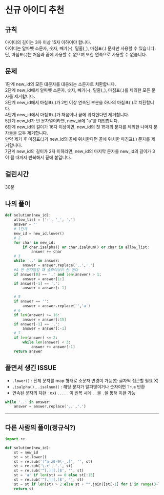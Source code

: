 # 신규 아이디 추천
## 규칙
아이디의 길이는 3자 이상 15자 이하여야 합니다.  
아이디는 알파벳 소문자, 숫자, 빼기(-), 밑줄(_), 마침표(.) 문자만 사용할 수 있습니다.  
단, 마침표(.)는 처음과 끝에 사용할 수 없으며 또한 연속으로 사용할 수 없습니다.
## 문제
1단계 new_id의 모든 대문자를 대응되는 소문자로 치환합니다.  
2단계 new_id에서 알파벳 소문자, 숫자, 빼기(-), 밑줄(_), 마침표(.)를 제외한 모든 문자를 제거합니다.  
3단계 new_id에서 마침표(.)가 2번 이상 연속된 부분을 하나의 마침표(.)로 치환합니다.  
4단계 new_id에서 마침표(.)가 처음이나 끝에 위치한다면 제거합니다.  
5단계 new_id가 빈 문자열이라면, new_id에 "a"를 대입합니다.  
6단계 new_id의 길이가 16자 이상이면, new_id의 첫 15개의 문자를 제외한 나머지 문자들을 모두 제거합니다.  
     만약 제거 후 마침표(.)가 new_id의 끝에 위치한다면 끝에 위치한 마침표(.) 문자를 제거합니다.  
7단계 new_id의 길이가 2자 이하라면, new_id의 마지막 문자를 new_id의 길이가 3이 될 때까지 반복해서 끝에 붙입니다.  
## 걸린시간
30분
## 나의 풀이
```python
def solution(new_id):
    allow_list = ['-', '_', '.']
    answer = ''
    # 1단계
    new_id = new_id.lower()
    # 2
    for char in new_id:
        if char.isalpha() or char.isalnum() or char in allow_list:
            answer += char
    # 3
    while '..' in answer:
        answer = answer.replace('..','.')
    #4 빈 문자열일 때 슬라이싱이 안 된다
    if answer[0] == '.' and len(answer) > 1:
        answer = answer[1:]
    if answer[-1] == '.':
        answer = answer[:-1]

    # 5
    if answer == '':
        answer = answer.replace('','a')
    # 6
    if len(answer) >= 16:
        answer = answer[:15]
    if answer[-1] == '.':
        answer = answer[:-1]
    # 7
    if len(answer) <= 2:
        while len(answer) < 3:
            answer += answer[-1]
    return answer
```
## 풀면서 생긴 ISSUE
* `.lower()` : 전체 문자를 map 형태로 소문자 변경이 가능(한 글자씩 접근할 필요 X)
* `.isalpha()` , `.isalnum()` : 해당 문자가 알파벳이거나 숫자이면 `True` 반환
* 연속된 문자의 치환 : ex) `.....` 이 반복 시에 `..`을 `.`을 통해 치환 가능
```python
while '..' in answer:
    answer = answer.replace('..','.')
```
---
## 다른 사람의 풀이(정규식?)
```python
import re

def solution(new_id):
    st = new_id
    st = st.lower()
    st = re.sub('[^a-z0-9\-_.]', '', st)
    st = re.sub('\.+', '.', st)
    st = re.sub('^[.]|[.]$', '', st)
    st = 'a' if len(st) == 0 else st[:15]
    st = re.sub('^[.]|[.]$', '', st)
    st = st if len(st) > 2 else st + "".join([st[-1] for i in range(3-len(st))])
    return st
```